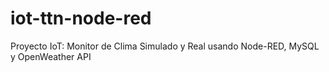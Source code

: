 # iot-ttn-node-red
Proyecto IoT: Monitor de Clima Simulado y Real usando Node-RED, MySQL y OpenWeather API
